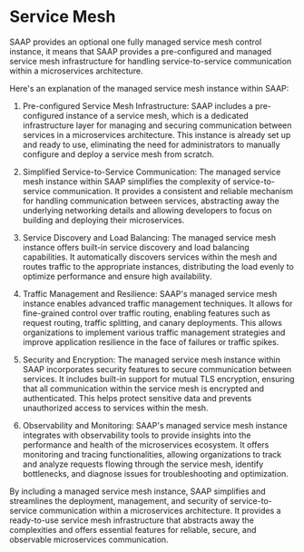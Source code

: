 # Service Mesh

SAAP provides an optional one fully managed service mesh control instance, it means that SAAP provides a pre-configured and managed service mesh infrastructure for handling service-to-service communication within a microservices architecture. 

Here's an explanation of the managed service mesh instance within SAAP:

1. Pre-configured Service Mesh Infrastructure: SAAP includes a pre-configured instance of a service mesh, which is a dedicated infrastructure layer for managing and securing communication between services in a microservices architecture. This instance is already set up and ready to use, eliminating the need for administrators to manually configure and deploy a service mesh from scratch.

2. Simplified Service-to-Service Communication: The managed service mesh instance within SAAP simplifies the complexity of service-to-service communication. It provides a consistent and reliable mechanism for handling communication between services, abstracting away the underlying networking details and allowing developers to focus on building and deploying their microservices.

3. Service Discovery and Load Balancing: The managed service mesh instance offers built-in service discovery and load balancing capabilities. It automatically discovers services within the mesh and routes traffic to the appropriate instances, distributing the load evenly to optimize performance and ensure high availability.

4. Traffic Management and Resilience: SAAP's managed service mesh instance enables advanced traffic management techniques. It allows for fine-grained control over traffic routing, enabling features such as request routing, traffic splitting, and canary deployments. This allows organizations to implement various traffic management strategies and improve application resilience in the face of failures or traffic spikes.

5. Security and Encryption: The managed service mesh instance within SAAP incorporates security features to secure communication between services. It includes built-in support for mutual TLS encryption, ensuring that all communication within the service mesh is encrypted and authenticated. This helps protect sensitive data and prevents unauthorized access to services within the mesh.

6. Observability and Monitoring: SAAP's managed service mesh instance integrates with observability tools to provide insights into the performance and health of the microservices ecosystem. It offers monitoring and tracing functionalities, allowing organizations to track and analyze requests flowing through the service mesh, identify bottlenecks, and diagnose issues for troubleshooting and optimization.

By including a managed service mesh instance, SAAP simplifies and streamlines the deployment, management, and security of service-to-service communication within a microservices architecture. It provides a ready-to-use service mesh infrastructure that abstracts away the complexities and offers essential features for reliable, secure, and observable microservices communication.
